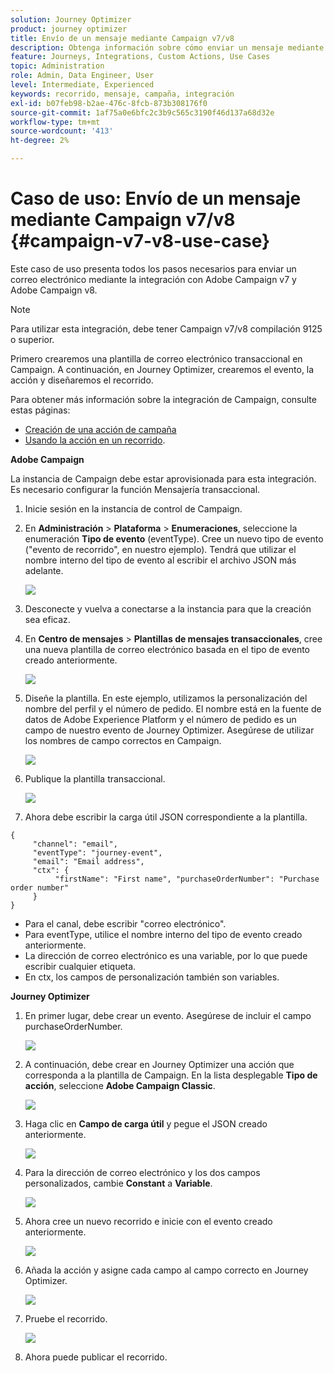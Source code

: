 ```yaml
---
solution: Journey Optimizer
product: journey optimizer
title: Envío de un mensaje mediante Campaign v7/v8
description: Obtenga información sobre cómo enviar un mensaje mediante Campaign v7/v8
feature: Journeys, Integrations, Custom Actions, Use Cases
topic: Administration
role: Admin, Data Engineer, User
level: Intermediate, Experienced
keywords: recorrido, mensaje, campaña, integración
exl-id: b07feb98-b2ae-476c-8fcb-873b308176f0
source-git-commit: 1af75a0e6bfc2c3b9c565c3190f46d137a68d32e
workflow-type: tm+mt
source-wordcount: '413'
ht-degree: 2%

---
```


# Caso de uso: Envío de un mensaje mediante Campaign v7/v8 {#campaign-v7-v8-use-case}

Este caso de uso presenta todos los pasos necesarios para enviar un correo electrónico mediante la integración con Adobe Campaign v7 y Adobe Campaign v8.

>[!NOTE]
>
>Para utilizar esta integración, debe tener Campaign v7/v8 compilación 9125 o superior.

Primero crearemos una plantilla de correo electrónico transaccional en Campaign. A continuación, en Journey Optimizer, crearemos el evento, la acción y diseñaremos el recorrido.

Para obtener más información sobre la integración de Campaign, consulte estas páginas:

* [Creación de una acción de campaña](../action/acc-action.md)
* [Usando la acción en un recorrido](../building-journeys/using-adobe-campaign-v7-v8.md).

**Adobe Campaign**

La instancia de Campaign debe estar aprovisionada para esta integración. Es necesario configurar la función Mensajería transaccional.

1. Inicie sesión en la instancia de control de Campaign.

1. En **Administración** > **Plataforma** > **Enumeraciones**, seleccione la enumeración **Tipo de evento** (eventType). Cree un nuevo tipo de evento (&quot;evento de recorrido&quot;, en nuestro ejemplo). Tendrá que utilizar el nombre interno del tipo de evento al escribir el archivo JSON más adelante.

   ![](assets/accintegration-uc-1.png)

1. Desconecte y vuelva a conectarse a la instancia para que la creación sea eficaz.

1. En **Centro de mensajes** > **Plantillas de mensajes transaccionales**, cree una nueva plantilla de correo electrónico basada en el tipo de evento creado anteriormente.

   ![](assets/accintegration-uc-2.png)

1. Diseñe la plantilla. En este ejemplo, utilizamos la personalización del nombre del perfil y el número de pedido. El nombre está en la fuente de datos de Adobe Experience Platform y el número de pedido es un campo de nuestro evento de Journey Optimizer. Asegúrese de utilizar los nombres de campo correctos en Campaign.

   ![](assets/accintegration-uc-3.png)

1. Publique la plantilla transaccional.

   ![](assets/accintegration-uc-4.png)

1. Ahora debe escribir la carga útil JSON correspondiente a la plantilla.

```
{
     "channel": "email",
     "eventType": "journey-event",
     "email": "Email address",
     "ctx": {
          "firstName": "First name", "purchaseOrderNumber": "Purchase order number"
     }
}
```

* Para el canal, debe escribir &quot;correo electrónico&quot;.
* Para eventType, utilice el nombre interno del tipo de evento creado anteriormente.
* La dirección de correo electrónico es una variable, por lo que puede escribir cualquier etiqueta.
* En ctx, los campos de personalización también son variables.

**Journey Optimizer**

1. En primer lugar, debe crear un evento. Asegúrese de incluir el campo purchaseOrderNumber.

   ![](assets/accintegration-uc-5.png)

1. A continuación, debe crear en Journey Optimizer una acción que corresponda a la plantilla de Campaign. En la lista desplegable **Tipo de acción**, seleccione **Adobe Campaign Classic**.

   ![](assets/accintegration-uc-6.png)

1. Haga clic en **Campo de carga útil** y pegue el JSON creado anteriormente.

   ![](assets/accintegration-uc-7.png)

1. Para la dirección de correo electrónico y los dos campos personalizados, cambie **Constant** a **Variable**.

   ![](assets/accintegration-uc-8.png)

1. Ahora cree un nuevo recorrido e inicie con el evento creado anteriormente.

   ![](assets/accintegration-uc-9.png)

1. Añada la acción y asigne cada campo al campo correcto en Journey Optimizer.

   ![](assets/accintegration-uc-10.png)

1. Pruebe el recorrido.

   ![](assets/accintegration-uc-11.png)

1. Ahora puede publicar el recorrido.
